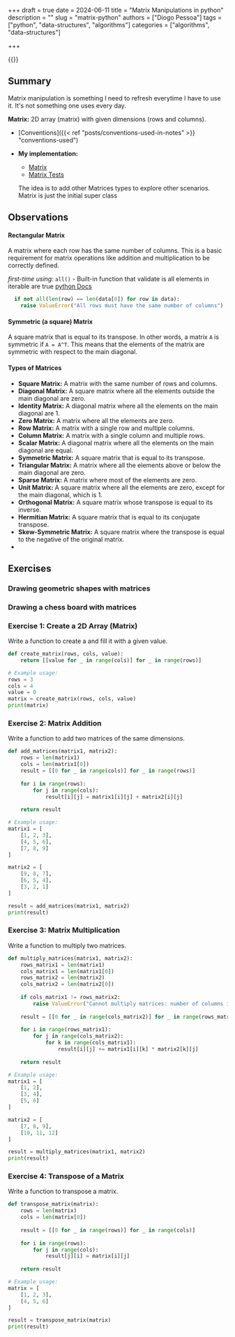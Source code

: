 +++
draft = true
date = 2024-06-11
title = "Matrix Manipulations in python"
description = ""
slug = "matrix-python"
authors = ["Diogo Pessoa"]
tags = ["python", "data-structures", "algorithms"]
categories = ["algorithms", "data-structures"]

+++

{{<toc>}}

## Summary

Matrix manipulation is something I need to refresh everytime I have to use it. It's not
something one uses every day.

**Matrix:** 2D array (matrix) with given dimensions (rows and columns).

- [Conventions]({{< ref "posts/conventions-used-in-notes" >}} "conventions-used")
- **My implementation:**
    - [Matrix](https://github.com/diogo-pessoa/coding-exercises-for-interviews/blob/main/dataStructures/matrix/Matrix.py)
    - [Matrix Tests](https://github.com/diogo-pessoa/coding-exercises-for-interviews/blob/main/dataStructures/matrix/test_Matrix.py)

    The idea is to add other Matrices types to explore other scenarios. Matrix is just the initial super class 

## Observations

#### Rectangular Matrix

A matrix where each row has the same number of columns. This is a basic requirement for
matrix operations like addition and multiplication to be correctly defined.

_first-time using:_ `all()` - Built-in function that validate is all elements in
iterable are
true [python Docs](https://docs.python.org/3.11/library/functions.html#all)

```python
  if not all(len(row) == len(data[0]) for row in data):
    raise ValueError("All rows must have the same number of columns")
```

#### Symmetric (a square) Matrix

A square matrix that is equal to its transpose. In other words, a matrix `A` is
symmetric
if `A = A^T`. This means that the elements of the matrix are symmetric with respect to
the main diagonal.

#### Types of Matrices

- **Square Matrix:** A matrix with the same number of rows and columns.
- **Diagonal Matrix:** A square matrix where all the elements outside the main diagonal
  are zero.
- **Identity Matrix:** A diagonal matrix where all the elements on the main diagonal are
    1.
- **Zero Matrix:** A matrix where all the elements are zero.
- **Row Matrix:** A matrix with a single row and multiple columns.
- **Column Matrix:** A matrix with a single column and multiple rows.
- **Scalar Matrix:** A diagonal matrix where all the elements on the main diagonal are
  equal.
- **Symmetric Matrix:** A square matrix that is equal to its transpose.
- **Triangular Matrix:** A matrix where all the elements above or below the main
  diagonal are zero.
- **Sparse Matrix:** A matrix where most of the elements are zero.
- **Unit Matrix:** A square matrix where all the elements are zero, except for the main
  diagonal, which is 1.
- **Orthogonal Matrix:** A square matrix whose transpose is equal to its inverse.
- **Hermitian Matrix:** A square matrix that is equal to its conjugate transpose.
- **Skew-Symmetric Matrix:** A square matrix where the transpose is equal to the
  negative of the original matrix.
-

## Exercises

### Drawing geometric shapes with matrices

### Drawing a chess board with matrices

### Exercise 1: Create a 2D Array (Matrix)

Write a function to create a and fill it with a given value.

```python
def create_matrix(rows, cols, value):
    return [[value for _ in range(cols)] for _ in range(rows)]

# Example usage:
rows = 3
cols = 4
value = 0
matrix = create_matrix(rows, cols, value)
print(matrix)
```

### Exercise 2: Matrix Addition

Write a function to add two matrices of the same dimensions.

```python
def add_matrices(matrix1, matrix2):
    rows = len(matrix1)
    cols = len(matrix1[0])
    result = [[0 for _ in range(cols)] for _ in range(rows)]
    
    for i in range(rows):
        for j in range(cols):
            result[i][j] = matrix1[i][j] + matrix2[i][j]
    
    return result

# Example usage:
matrix1 = [
    [1, 2, 3],
    [4, 5, 6],
    [7, 8, 9]
]

matrix2 = [
    [9, 8, 7],
    [6, 5, 4],
    [3, 2, 1]
]

result = add_matrices(matrix1, matrix2)
print(result)
```

### Exercise 3: Matrix Multiplication

Write a function to multiply two matrices.

```python
def multiply_matrices(matrix1, matrix2):
    rows_matrix1 = len(matrix1)
    cols_matrix1 = len(matrix1[0])
    rows_matrix2 = len(matrix2)
    cols_matrix2 = len(matrix2[0])
    
    if cols_matrix1 != rows_matrix2:
        raise ValueError("Cannot multiply matrices: number of columns in the first matrix must equal number of rows in the second matrix.")
    
    result = [[0 for _ in range(cols_matrix2)] for _ in range(rows_matrix1)]
    
    for i in range(rows_matrix1):
        for j in range(cols_matrix2):
            for k in range(cols_matrix1):
                result[i][j] += matrix1[i][k] * matrix2[k][j]
    
    return result

# Example usage:
matrix1 = [
    [1, 2],
    [3, 4],
    [5, 6]
]

matrix2 = [
    [7, 8, 9],
    [10, 11, 12]
]

result = multiply_matrices(matrix1, matrix2)
print(result)
```

### Exercise 4: Transpose of a Matrix

Write a function to transpose a matrix.

```python
def transpose_matrix(matrix):
    rows = len(matrix)
    cols = len(matrix[0])
    
    result = [[0 for _ in range(rows)] for _ in range(cols)]
    
    for i in range(rows):
        for j in range(cols):
            result[j][i] = matrix[i][j]
    
    return result

# Example usage:
matrix = [
    [1, 2, 3],
    [4, 5, 6]
]

result = transpose_matrix(matrix)
print(result)
```

